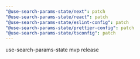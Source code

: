 ```yaml
---
"@use-search-params-state/next": patch
"@use-search-params-state/react": patch
"@use-search-params-state/eslint-config": patch
"@use-search-params-state/prettier-config": patch
"@use-search-params-state/tsconfig": patch
---
```


use-search-params-state mvp release
